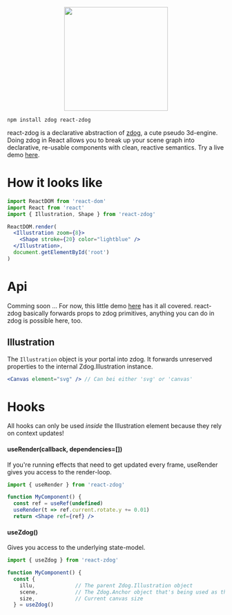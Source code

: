 <p align="center">
  <img src="https://imgur.com/THk95vU.png" width="240" />
</p>

    npm install zdog react-zdog

react-zdog is a declarative abstraction of [zdog](https://zzz.dog/), a cute pseudo 3d-engine. Doing zdog in React allows you to break up your scene graph into declarative, re-usable components with clean, reactive semantics. Try a live demo [here](https://codesandbox.io/s/nervous-feather-vk9uh).

# How it looks like

```jsx
import ReactDOM from 'react-dom'
import React from 'react'
import { Illustration, Shape } from 'react-zdog'

ReactDOM.render(
  <Illustration zoom={8}>
    <Shape stroke={20} color="lightblue" />
  </Illustration>,
  document.getElementById('root')
)
```

# Api

Comming soon ... For now, this little demo [here](https://codesandbox.io/s/nervous-feather-vk9uh) has it all covered. react-zdog basically forwards props to zdog primitives, anything you can do in zdog is possible here, too.

## Illustration

The `Illustration` object is your portal into zdog. It forwards unreserved properties to the internal Zdog.Illustration instance.

```jsx
<Canvas element="svg" /> // Can bei either 'svg' or 'canvas'
```

# Hooks

All hooks can only be used _inside_ the Illustration element because they rely on context updates!

#### useRender(callback, dependencies=[])

If you're running effects that need to get updated every frame, useRender gives you access to the render-loop.

```jsx
import { useRender } from 'react-zdog'

function MyComponent() {
  const ref = useRef(undefined)
  useRender(t => ref.current.rotate.y += 0.01)
  return <Shape ref={ref} />
```

#### useZdog()

Gives you access to the underlying state-model.

```jsx
import { useZdog } from 'react-zdog'

function MyComponent() {
  const {
    illu,             // The parent Zdog.Illustration object
    scene,            // The Zdog.Anchor object that's being used as the default scene
    size,             // Current canvas size
  } = useZdog()
```
